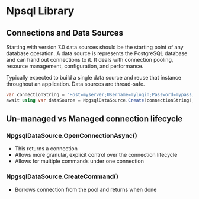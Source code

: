 # Npsql Library

## Connections and Data Sources
Starting with version 7.0 data sources should be the starting point of any database operation. A data source is represents the PostgreSQL database and can hand out connections to it. It deals with connection pooling, resource management, configuration, and performance.

Typically expected to build a single data source and reuse that instance throughout an application. Data sources are thread-safe.

``` C#
var connectionString = "Host=myserver;Username=mylogin;Password=mypass;Database=mydatabase";
await using var dataSource = NpgsqlDataSource.Create(connectionString);
```

## Un-managed vs Managed connection lifecycle

### NpgsqlDataSource.OpenConnectionAsync()
- This returns a connection
- Allows more granular, explicit control over the connection lifecycle 
- Allows for multiple commands under one connection

### NpgsqlDataSource.CreateCommand()
- Borrows connection from the pool and returns when done
